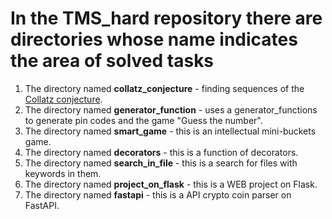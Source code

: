 # **In the TMS_hard repository there are directories whose name indicates the area of solved tasks**

1. The directory named **collatz_conjecture** - finding sequences of
   the [Collatz conjecture](https://en.wikipedia.org/wiki/Collatz_conjecture).
2. The directory named **generator_function** - uses a generator_functions to generate pin codes
   and the game "Guess the number".
3. The directory named **smart_game** - this is an intellectual mini-buckets game.
4. The directory named **decorators**  - this is a function of decorators.
5. The directory named **search_in_file** - this is a search for files with keywords in them. 
6. The directory named **project_on_flask** - this is a WEB project on Flask. 
7. The directory named **fastapi** - this is a API crypto coin parser on FastAPI. 
